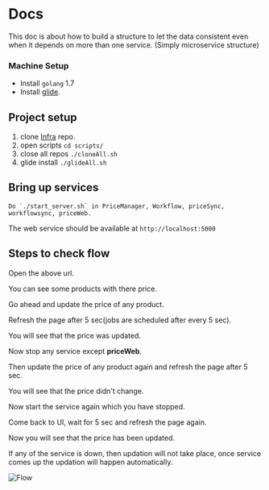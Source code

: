 # Docs

This doc is about how to build a structure to let the data consistent even when it depends on more than one service. (Simply microservice structure)

### Machine Setup

* Install `golang` 1.7 
* Install [glide](https://github.com/Masterminds/glide).

## Project setup

1. clone <a href="https://github.com/RetailMarket/infra">Infra</a> repo.
2. open scripts `cd scripts/`
3. close all repos `./cloneAll.sh`
4. glide install `./glideAll.sh`

## Bring up services
```
Do `./start_server.sh` in PriceManager, Workflow, priceSync, workflowsync, priceWeb.
```

The web service should be available at `http://localhost:5000`

## Steps to check flow

Open the above url.

You can see some products with there price.

Go ahead and update the price of any product.

Refresh the page after 5 sec(jobs are scheduled after every 5 sec).

You will see that the price was updated.

Now stop any service except **priceWeb**.

Then update the price of any product again and refresh the page after 5 sec.

You will see that the price didn't change.

Now start the service again which you have stopped.

Come back to UI, wait for 5 sec and refresh the page again.

Now you will see that the price has been updated.

If any of the service is down, then updation will not take place, once service comes up the updation will happen automatically.

![Flow](https://github.com/RetailMarket/docs/blob/master/flow.png)
